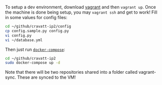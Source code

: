 To setup a dev environment, download [vagrant](https://www.vagrantup.com/downloads) and then `vagrant up`. Once the machine is done being setup, you may `vagrant ssh` and get to work! Fill in some values for config files:

```bash
cd ~/github/cravatt-ip2/config
cp config.sample.py config.py
vi config.py
vi ~/database.yml
```

Then just run [`docker-compose`](https://docs.docker.com/compose):

```bash
cd ~/github/cravatt-ip2
sudo docker-compose up -d
```

Note that there will be two repositories shared into a folder called vagrant-sync. These are synced to the VM!
